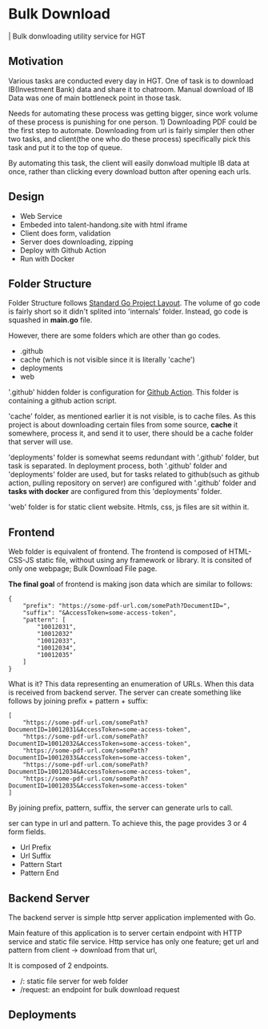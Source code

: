 # Bulk Download
| Bulk donwloading utility service for HGT

## Motivation
Various tasks are conducted every day in HGT. One of task is to download IB(Investment Bank) data and share it to chatroom. Manual download of IB Data was one of main bottleneck point in those task.

Needs for automating these process was getting bigger, since work volume of these process is punishing for one person. 1) Downloading PDF could be the first step to automate. Downloading from url is fairly simpler then other two tasks, and client(the one who do these process) specifically pick this task and put it to the top of queue.

By automating this task, the client will easily donwload multiple IB data at once, rather than clicking every download button after opening each urls.

## Design
- Web Service
- Embeded into talent-handong.site with html iframe
- Client does form, validation
- Server does downloading, zipping
- Deploy with Github Action
- Run with Docker


## Folder Structure
Folder Structure follows [Standard Go Project Layout](https://github.com/golang-standards/project-layout). The volume of go code is fairly short so it didn't splited into 'internals' folder. Instead, go code is squashed in **main.go** file.

However, there are some folders which are other than go codes.
- .github
- cache (which is not visible since it is literally 'cache')
- deployments
- web

'.github' hidden folder is configuration for [Github Action](https://github.com/features/actions). This folder is containing a github action script.  

'cache' folder, as mentioned earlier it is not visible, is to cache files. As this project is about downloading certain files from some source, **cache** it somewhere, process it, and send it to user, there should be a cache folder that server will use.  

'deployments' folder is somewhat seems redundant with '.github' folder, but task is separated. In deployment process, both '.github' folder and 'deployments' folder are used, but for tasks related to github(such as github action, pulling repository on server) are configured with '.github' folder and **tasks with docker** are configured from this 'deployments' folder.

'web' folder is for static client website. Htmls, css, js files are sit within it.


## Frontend
Web folder is equivalent of frontend. The frontend is composed of HTML-CSS-JS static file, without using any framework or library. It is consited of only one webpage; Bulk Download File page. 

**The final goal** of frontend is making json data which are similar to follows:
```
{
    "prefix": "https://some-pdf-url.com/somePath?DocumentID=",
    "suffix": "&AccessToken=some-access-token",
    "pattern": [
        "10012031",
        "10012032"
        "10012033",
        "10012034",
        "10012035"
    ]
}
```
What is it? This data representing an enumeration of URLs. When this data is received from backend server. The server can create something like follows by joining prefix + pattern + suffix:
```
[
    "https://some-pdf-url.com/somePath?DocumentID=10012031&AccessToken=some-access-token",
    "https://some-pdf-url.com/somePath?DocumentID=10012032&AccessToken=some-access-token",
    "https://some-pdf-url.com/somePath?DocumentID=10012033&AccessToken=some-access-token",
    "https://some-pdf-url.com/somePath?DocumentID=10012034&AccessToken=some-access-token",
    "https://some-pdf-url.com/somePath?DocumentID=10012035&AccessToken=some-access-token"
]
```
By joining prefix, pattern, suffix, the server can generate urls to call. 

ser can type in url and pattern. To achieve this, the page provides 3 or 4 form fields.
- Url Prefix
- Url Suffix
- Pattern Start
- Pattern End



## Backend Server
The backend server is simple http server application implemented with Go.

Main feature of this application is to server certain endpoint with HTTP service and static file service. Http service has only one feature; get url and pattern from client -> download from that url, 

It is composed of 2 endpoints.
- /: static file server for web folder
- /request: an endpoint for bulk download request 




## Deployments